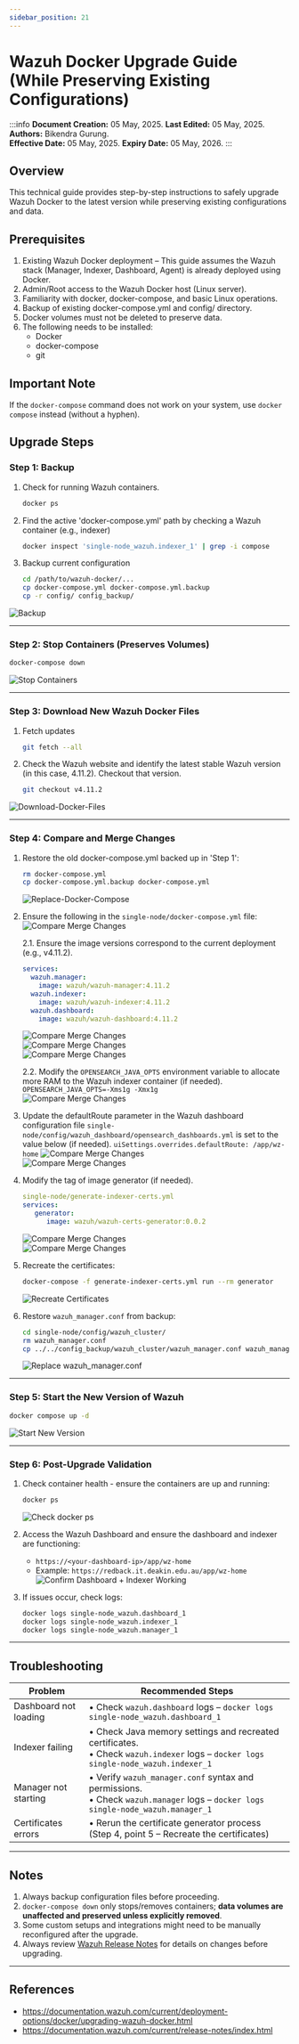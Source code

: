 ```yaml
---
sidebar_position: 21
---
```


# Wazuh Docker Upgrade Guide (While Preserving Existing Configurations)

:::info
**Document Creation:** 05 May, 2025. **Last Edited:** 05 May, 2025. **Authors:** Bikendra Gurung.  
**Effective Date:** 05 May, 2025. **Expiry Date:** 05 May, 2026.
:::

## Overview
This technical guide provides step-by-step instructions to safely upgrade Wazuh Docker to the latest version while preserving existing configurations and data.

## Prerequisites
1. Existing Wazuh Docker deployment – This guide assumes the Wazuh stack (Manager, Indexer, Dashboard, Agent) is already deployed using Docker.
2. Admin/Root access to the Wazuh Docker host (Linux server).
3. Familiarity with docker, docker-compose, and basic Linux operations.
4. Backup of existing docker-compose.yml and config/ directory.
5. Docker volumes must not be deleted to preserve data.
6. The following needs to be installed:
   - Docker
   - docker-compose
   - git

## Important Note
If the `docker-compose` command does not work on your system, use `docker compose` instead (without a hyphen).

## Upgrade Steps

### Step 1: Backup

1. Check for running Wazuh containers.
   ```bash
   docker ps
   ```

2. Find the active 'docker-compose.yml' path by checking a Wazuh container (e.g., indexer)
   ```bash
   docker inspect 'single-node_wazuh.indexer_1' | grep -i compose
   ```

3. Backup current configuration
   ```bash
   cd /path/to/wazuh-docker/...
   cp docker-compose.yml docker-compose.yml.backup
   cp -r config/ config_backup/
   ```
![Backup](./img-central-components-upgrade/1_backup.jpg)

---

### Step 2: Stop Containers (Preserves Volumes)

```bash
docker-compose down
```
![Stop Containers](./img-central-components-upgrade/2_stop-containers.jpg)

---

### Step 3: Download New Wazuh Docker Files

1. Fetch updates
   ```bash
   git fetch --all
   ```

2. Check the Wazuh website and identify the latest stable Wazuh version (in this case, 4.11.2). Checkout that version.
   ```bash
   git checkout v4.11.2
   ```
![Download-Docker-Files](./img-central-components-upgrade/3_download-new-wazuh-docker-files.jpg)

---

### Step 4: Compare and Merge Changes

1. Restore the old docker-compose.yml backed up in 'Step 1':
   ```bash
   rm docker-compose.yml
   cp docker-compose.yml.backup docker-compose.yml
   ```
   ![Replace-Docker-Compose](./img-central-components-upgrade/4_replace-docker-compose-file.jpg)

2. Ensure the following in the `single-node/docker-compose.yml` file:
![Compare Merge Changes](./img-central-components-upgrade/5_compare-merge-changes.jpg)

   2.1. Ensure the image versions correspond to the current deployment (e.g., v4.11.2).
   ```yaml
   services:
     wazuh.manager:
       image: wazuh/wazuh-manager:4.11.2
     wazuh.indexer:
       image: wazuh/wazuh-indexer:4.11.2
     wazuh.dashboard:
       image: wazuh/wazuh-dashboard:4.11.2
   ```
   ![Compare Merge Changes](./img-central-components-upgrade/6_compare-merge-changes.jpg)<br/>
   ![Compare Merge Changes](./img-central-components-upgrade/7_compare-merge-changes.jpg)<br/>
   ![Compare Merge Changes](./img-central-components-upgrade/8_compare-merge-changes.jpg)

   2.2.	Modify the `OPENSEARCH_JAVA_OPTS` environment variable to allocate more RAM to the Wazuh indexer container (if needed).
   `OPENSEARCH_JAVA_OPTS=-Xms1g -Xmx1g` <br/>
   ![Compare Merge Changes](./img-central-components-upgrade/9_compare-merge-changes.jpg)

3. Update the defaultRoute parameter in the Wazuh dashboard configuration file `single-node/config/wazuh_dashboard/opensearch_dashboards.yml` is set to the value below (if needed).
`uiSettings.overrides.defaultRoute: /app/wz-home`
![Compare Merge Changes](./img-central-components-upgrade/10_compare-merge-changes.jpg)<br/>
![Compare Merge Changes](./img-central-components-upgrade/11_compare-merge-changes.jpg)

4. Modify the tag of image generator (if needed).
   ```yaml
   single-node/generate-indexer-certs.yml
   services:
      generator:
         image: wazuh/wazuh-certs-generator:0.0.2
   ```
   ![Compare Merge Changes](./img-central-components-upgrade/12_compare-merge-changes.jpg)<br/>
   ![Compare Merge Changes](./img-central-components-upgrade/13_compare-merge-changes.jpg)

5. Recreate the certificates:
   ```bash
   docker-compose -f generate-indexer-certs.yml run --rm generator
   ```
   ![Recreate Certificates](./img-central-components-upgrade/14_recreate-certificates.jpg)

6. Restore `wazuh_manager.conf` from backup:
   ```bash
   cd single-node/config/wazuh_cluster/
   rm wazuh_manager.conf
   cp ../../config_backup/wazuh_cluster/wazuh_manager.conf wazuh_manager.conf
   ```
   ![Replace wazuh_manager.conf](./img-central-components-upgrade/15_replace-wazuh_manager.conf-file.jpg)
---

### Step 5: Start the New Version of Wazuh
```bash
docker compose up -d
```
![Start New Version](./img-central-components-upgrade/16_start-new-wazuh-version.jpg)

---

### Step 6: Post-Upgrade Validation

1. Check container health - ensure the containers are up and running:
   ```bash
   docker ps
   ```
   ![Check docker ps](./img-central-components-upgrade/17_check-docker-ps.jpg)

2. Access the Wazuh Dashboard and ensure the dashboard and indexer are functioning:
   - `https://<your-dashboard-ip>/app/wz-home`
   - Example: `https://redback.it.deakin.edu.au/app/wz-home`
   ![Confirm Dashboard + Indexer Working](./img-central-components-upgrade/18_confirm-dashboard_indexer-working_version-check.jpg)

3. If issues occur, check logs:
   ```bash
   docker logs single-node_wazuh.dashboard_1
   docker logs single-node_wazuh.indexer_1
   docker logs single-node_wazuh.manager_1
   ```

---

## Troubleshooting

| Problem              | Recommended Steps |
|----------------------|-------------------|
| Dashboard not loading | • Check `wazuh.dashboard` logs – `docker logs single-node_wazuh.dashboard_1` |
| Indexer failing       | • Check Java memory settings and recreated certificates.<br/>• Check `wazuh.indexer` logs – `docker logs single-node_wazuh.indexer_1` |
| Manager not starting  | • Verify `wazuh_manager.conf` syntax and permissions.<br/>• Check `wazuh.manager` logs – `docker logs single-node_wazuh.manager_1` |
| Certificates errors   | • Rerun the certificate generator process (Step 4, point 5 – Recreate the certificates) |

---

## Notes

1. Always backup configuration files before proceeding.
2. `docker-compose down` only stops/removes containers; **data volumes are unaffected and preserved unless explicitly removed**.
3. Some custom setups and integrations might need to be manually reconfigured after the upgrade.
4. Always review [Wazuh Release Notes](https://documentation.wazuh.com/current/release-notes/index.html) for details on changes before upgrading.

---

## References

- https://documentation.wazuh.com/current/deployment-options/docker/upgrading-wazuh-docker.html  
- https://documentation.wazuh.com/current/release-notes/index.html